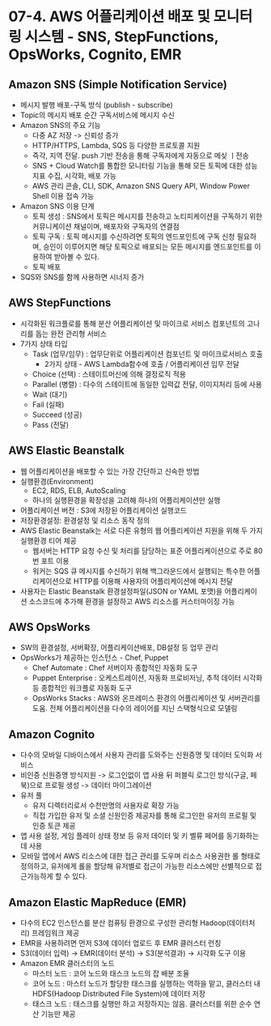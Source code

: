 # 07-4. AWS 어플리케이션 배포 및 모니터링 시스템 - SNS, StepFunctions, OpsWorks, Cognito, EMR
## Amazon SNS (Simple Notification Service)
- 메시지 발행 배포-구독 방식 (publish - subscribe)
- Topic의 메시지 배포 순간 구독서비스에 메시지 수신
- Amazon SNS의 주요 기능
	- 다중 AZ 저장 -> 신뢰성 증가
	- HTTP/HTTPS, Lambda, SQS 등 다양한 프로토콜 지원
	- 즉각, 지역 전달. push 기반 전송을 통해 구독자에게 자동으로 메싲 ㅣ전송
	- SNS + Cloud Watch를 통합한 모니터링 기능을 통해 모든 토픽에 대한 성능지표 수집, 시각화, 배포 가능
	- AWS 관리 콘솔, CLI, SDK, Amazon SNS Query API, Window Power Shell 이용 접속 가능
- Amazon SNS 이용 단계
	- 토픽 생성 : SNS에서 토픽은 메시지를 전송하고 노티피케이션을 구독하기 위한 커뮤니케이션 채널이며, 배포자와 구독자의 연결점
	- 토픽 구독 : 토픽 메시지를 수신하려면 토픽의 엔드포인트에 구독 신청 필요하며, 승인이 이루어지면 해당 토픽으로 배포되는 모든 메시지를 엔드포인트를 이용하여 받아볼 수 있다.
	- 토픽 배포
- SQS와 SNS를 함께 사용하면 시너지 증가

## AWS StepFunctions
- 시각화된 워크플로를 통해 분산 어플리케이션 및 마이크로 서비스 컴포넌트의 고나리를 돕는 완전 관리형 서비스
- 7가지 상태 타입
	- Task (업무/임무) : 업무단위로 어플리케이션 컴포넌트 및 마이크로서비스 호출
		- 2가지 상태 - AWS Lambda함수에 호출 / 어플리케이션 임무 전달
	- Choice (선택) : 스테이트머신에 의해 결정로직 적용
	- Parallel (병렬) : 다수의 스테이트에 동일한 입력값 전달, 이미지처리 등에 사용
	- Wait (대기) 
	- Fail (실패)
	- Succeed (성공)
	- Pass (전달)

## AWS Elastic Beanstalk
- 웹 어플리케이션을 배포할 수 있는 가장 간단하고 신속한 방법
- 실행환경(Environment) 
	- EC2, RDS, ELB, AutoScaling
	- 하나의 실행환경을 확장성을 고려해 하나의 어플리케이션만 실행
- 어플리케이션 버전 : S3에 저장된 어플리케이션 실행코드
- 저장환경설정: 환경설정 및 리소스 동작 정의
- AWS Elastic Beanstalk는 서로 다른 유형의 웹 어플리케이션 지원을 위해 두 가지 실행환경 티어 제공
	- 웹서버는 HTTP 요청 수신 및 처리를 담당하는 표준 어플리케이션으로 주로 80번 포트 이용
	- 워커는 SQS 큐 메시지를 수신하기 위해 백그라운드에서 실행되는 특수한 어플리케이션으로 HTTP를 이용해 사용자의 어플리케이션에 메시지 전달
- 사용자는 Elastic Beanstalk 환경설정파일(JSON or YAML 포맷)을 어플리케이션 소스코드에 추가해 환경을 설정하고 AWS 리소스를 커스터마이징 가능

## AWS OpsWorks
- SW의 환경설정, 서버확장, 어플리케이션배포, DB설정 등 업무 관리
- OpsWorks가 제공하는 인스턴스 - Chef, Puppet
	- Chef Automate : Chef 서버이자 종합적인 자동화 도구
	- Puppet Enterprise : 오케스트레이션, 자동화 프로비저닝, 추적 데이터 시각화등 종합적인 워크플로 자동화 도구
	- OpsWorks Stacks : AWS와 온프레미스 환경의 어플리케이션 및 서버관리를 도움. 전체 어플리케이션을 다수의 레이어를 지닌 스택형식으로 모델링

## Amazon Cognito
- 다수의 모바일 디바이스에서 사용자 관리를 도와주는 신원증명 및 데이터 도익화 서비스
- 비인증 신원증명 방식지원 -> 로그인없이 앱 사용 뒤 퍼블릭 로그인 방식(구글, 페북)으로 프로필 생성 -> 데이터 마이그레이션
- 유저 풀
	- 유저 디렉터리로서 수천만명의 사용자로 확장 가능
	- 직접 가입한 유저 및 소셜 신원인증 제공자를 통해 로그인한 유저의 프로필 및 인증 토큰 제공
- 앱 사용 설정, 게임 플레이 상태 정보 등 유저 데이터 및 키 벨류 페어를 동기화하는데 사용
- 모바일 앱에서 AWS 리소스에 대한 접근 관리를 도우며 리소스 사용권한 롤 형태로 정의하고, 유저에게 롤을 할당해 유저별로 접근이 가능한 리소스에만 선별적으로 접근가능하게 할 수 있다.

## Amazon Elastic MapReduce (EMR)
- 다수의 EC2 인스턴스를 분산 컴퓨팅 환경으로 구성한 관리형 Hadoop(데이터처리) 프레임워크 제공
- EMR을 사용하려면 먼저 S3에 데이터 업로드 후 EMR 클러스터 런칭
- S3(데이터 입력) -> EMR(데이터 분석) -> S3(분석결과) -> 시각화 도구 이용
- Amazon EMR 클러스터의 노드
	- 마스터 노드 : 코어 노드와 태스크 노드의 잡 배분 조율
	- 코어 노드 : 마스터 노드가 할당한 태스크를 실행하는 역하을 맡고, 클러스터 내 HDFS(Hadoop Distributed File System)에 데이터 저장
	- 태스크 노드 : 태스크를 실행만 하고 저장하지는 않음. 클러스터를 위한 순수 연산 기능만 제공